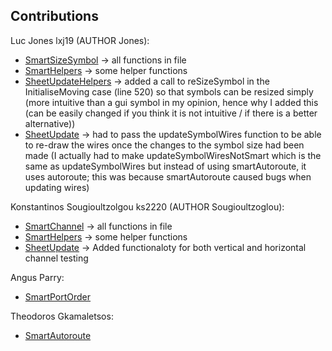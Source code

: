 ## Contributions

Luc Jones lxj19 (AUTHOR Jones): 
- [SmartSizeSymbol](src/Renderer/DrawBlock/SmartSizeSymbol.fs) -> all functions in file
- [SmartHelpers](src/Renderer/DrawBlock/SmartHelpers.fs) -> some helper functions
- [SheetUpdateHelpers](src/Renderer/DrawBlock/SheetUpdateHelpers.fs) -> added a call to reSizeSymbol in the InitialiseMoving case (line 520) so that symbols can be resized simply (more intuitive than a gui symbol in my opinion, hence why I added this (can be easily changed if you think it is not intuitive / if there is a better alternative))
- [SheetUpdate](src/Renderer/DrawBlock/SheetUpdate.fs) -> had to pass the updateSymbolWires function to be able to re-draw the wires once the changes to the symbol size had been made (I actually had to make updateSymbolWiresNotSmart which is the same as updateSymbolWires but instead of using smartAutoroute, it uses autoroute; this was because smartAutoroute caused bugs when updating wires)

Konstantinos Sougioultzolgou ks2220 (AUTHOR Sougioultzoglou): 
- [SmartChannel](src/Renderer/DrawBlock/SmartChannel.fs) -> all functions in file
- [SmartHelpers](src/Renderer/DrawBlock/SmartHelpers.fs) -> some helper functions
- [SheetUpdate](src/Renderer/DrawBlock/SheetUpdate.fs) -> Added functionaloty for both vertical and horizontal channel testing 

Angus Parry:
- [SmartPortOrder](src/Renderer/DrawBlock/SmartPortOrder.fs)

Theodoros Gkamaletsos:
- [SmartAutoroute](src/Renderer/DrawBlock/SmartWire.fs)